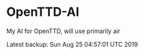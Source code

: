# OpenTTD-AI
My AI for OpenTTD, will use primarily air

Latest backup: Sun Aug 25 04:57:01 UTC 2019
